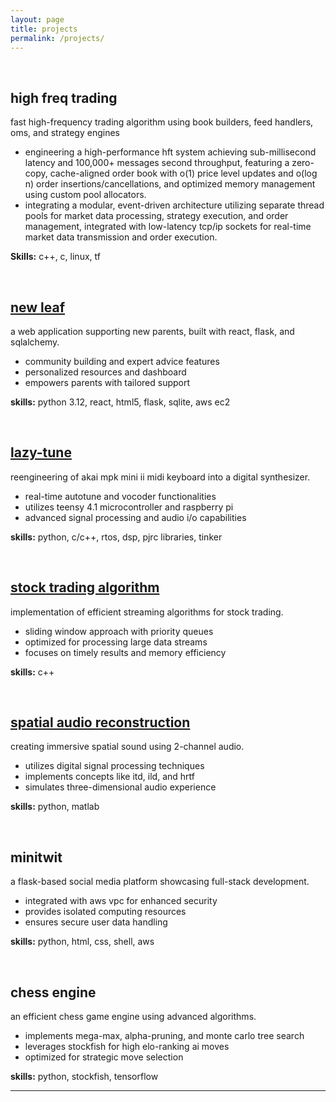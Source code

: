 ```yaml
---
layout: page
title: projects
permalink: /projects/
---
```

<br>

## high freq trading
fast high-frequency trading algorithm using book builders, feed handlers, oms, and strategy engines

- engineering a high-performance hft system achieving sub-millisecond latency and 100,000+ messages second throughput, featuring a zero-copy, cache-aligned order book with o(1) price level updates and o(log n) order insertions/cancellations, and optimized memory management using custom pool allocators.
- integrating a modular, event-driven architecture utilizing separate thread pools for market data processing, strategy execution, and order management, integrated with low-latency tcp/ip sockets for real-time market data transmission and order execution.

**Skills:** c++, c, linux, tf

<br>

## [new leaf](https://github.com/tajuar2001/newleaf)

a web application supporting new parents, built with react, flask, and sqlalchemy.

- community building and expert advice features
- personalized resources and dashboard
- empowers parents with tailored support

**skills:** python 3.12, react, html5, flask, sqlite, aws ec2

<br>

## [lazy-tune](https://github.com/tajuar2001/lazy-tune)

reengineering of akai mpk mini ii midi keyboard into a digital synthesizer.

- real-time autotune and vocoder functionalities
- utilizes teensy 4.1 microcontroller and raspberry pi
- advanced signal processing and audio i/o capabilities

**skills:** python, c/c++, rtos, dsp, pjrc libraries, tinker

<br>

## [stock trading algorithm](https://github.com/tajuar2001/cplusquant)

implementation of efficient streaming algorithms for stock trading.

- sliding window approach with priority queues
- optimized for processing large data streams
- focuses on timely results and memory efficiency

**skills:** c++

<br>

## [spatial audio reconstruction](https://github.com/tajuar2001/spatial-audio)

creating immersive spatial sound using 2-channel audio.

- utilizes digital signal processing techniques
- implements concepts like itd, ild, and hrtf
- simulates three-dimensional audio experience

**skills:** python, matlab

<br>

## minitwit

a flask-based social media platform showcasing full-stack development.

- integrated with aws vpc for enhanced security
- provides isolated computing resources
- ensures secure user data handling

**skills:** python, html, css, shell, aws

<br>

## chess engine

an efficient chess game engine using advanced algorithms.

- implements mega-max, alpha-pruning, and monte carlo tree search
- leverages stockfish for high elo-ranking ai moves
- optimized for strategic move selection

**skills:** python, stockfish, tensorflow

---